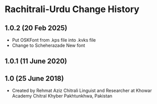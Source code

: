 Rachitrali-Urdu Change History
==============================

1.0.2 (20 Feb 2025)
------------------
* Put OSKFont from .kps file into .kvks file
* Change to Scheherazade New font

1.0.1 (11 June 2020)
-----------------

1.0 (25 June 2018)
-----------------
* Created by Rehmat Aziz Chitrali Linguist and Researcher at Khowar Academy Chitral Khyber Pakhtunkhwa, Pakistan

